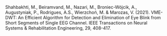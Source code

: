 ﻿---
layout: post
date:   2021-01-03 09:00:00
link: https://ieeexplore.ieee.org/document/9335960
categories: article
year: 2021
---

Shahbakhti, M., Beiramvand, M., Nazari, M., Broniec-Wójcik, A., Augustyniak, P., Rodrigues, A.S., Wierzchoń, M. & Marozas, V. (2021). VME-DWT: An Efficient Algorithm for Detection and Elimination of Eye Blink from Short Segments of Single EEG Channel. IEEE Transactions on Neural Systems & Rehabilitation Engineering, 29, 408-417.
